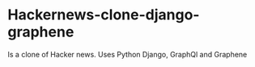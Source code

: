 # Hackernews-clone-django-graphene

Is a clone of Hacker news. Uses Python Django, GraphQl and Graphene
